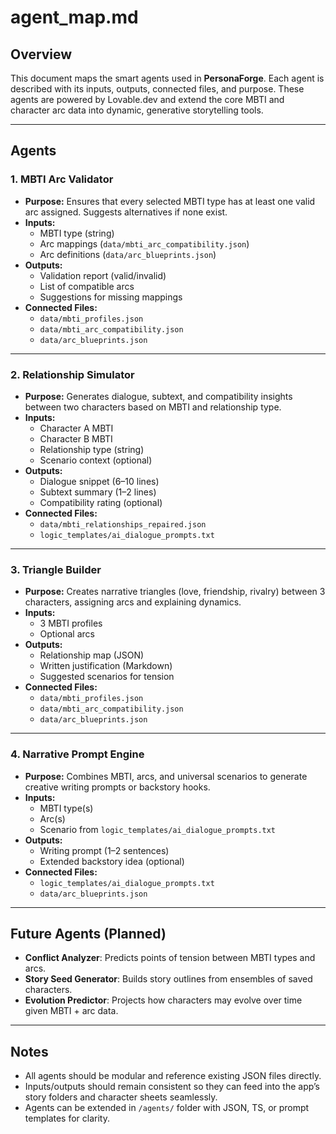 # agent_map.md

## Overview
This document maps the smart agents used in **PersonaForge**. Each agent is described with its inputs, outputs, connected files, and purpose. These agents are powered by Lovable.dev and extend the core MBTI and character arc data into dynamic, generative storytelling tools.

---

## Agents

### 1. MBTI Arc Validator
- **Purpose:** Ensures that every selected MBTI type has at least one valid arc assigned. Suggests alternatives if none exist.
- **Inputs:**  
  - MBTI type (string)  
  - Arc mappings (`data/mbti_arc_compatibility.json`)  
  - Arc definitions (`data/arc_blueprints.json`)  
- **Outputs:**  
  - Validation report (valid/invalid)  
  - List of compatible arcs  
  - Suggestions for missing mappings  
- **Connected Files:**  
  - `data/mbti_profiles.json`  
  - `data/mbti_arc_compatibility.json`  
  - `data/arc_blueprints.json`

---

### 2. Relationship Simulator
- **Purpose:** Generates dialogue, subtext, and compatibility insights between two characters based on MBTI and relationship type.
- **Inputs:**  
  - Character A MBTI  
  - Character B MBTI  
  - Relationship type (string)  
  - Scenario context (optional)  
- **Outputs:**  
  - Dialogue snippet (6–10 lines)  
  - Subtext summary (1–2 lines)  
  - Compatibility rating (optional)  
- **Connected Files:**  
  - `data/mbti_relationships_repaired.json`  
  - `logic_templates/ai_dialogue_prompts.txt`

---

### 3. Triangle Builder
- **Purpose:** Creates narrative triangles (love, friendship, rivalry) between 3 characters, assigning arcs and explaining dynamics.
- **Inputs:**  
  - 3 MBTI profiles  
  - Optional arcs  
- **Outputs:**  
  - Relationship map (JSON)  
  - Written justification (Markdown)  
  - Suggested scenarios for tension  
- **Connected Files:**  
  - `data/mbti_profiles.json`  
  - `data/mbti_arc_compatibility.json`  
  - `data/arc_blueprints.json`

---

### 4. Narrative Prompt Engine
- **Purpose:** Combines MBTI, arcs, and universal scenarios to generate creative writing prompts or backstory hooks.
- **Inputs:**  
  - MBTI type(s)  
  - Arc(s)  
  - Scenario from `logic_templates/ai_dialogue_prompts.txt`  
- **Outputs:**  
  - Writing prompt (1–2 sentences)  
  - Extended backstory idea (optional)  
- **Connected Files:**  
  - `logic_templates/ai_dialogue_prompts.txt`  
  - `data/arc_blueprints.json`

---

## Future Agents (Planned)
- **Conflict Analyzer**: Predicts points of tension between MBTI types and arcs.  
- **Story Seed Generator**: Builds story outlines from ensembles of saved characters.  
- **Evolution Predictor**: Projects how characters may evolve over time given MBTI + arc data.  

---

## Notes
- All agents should be modular and reference existing JSON files directly.  
- Inputs/outputs should remain consistent so they can feed into the app’s story folders and character sheets seamlessly.  
- Agents can be extended in `/agents/` folder with JSON, TS, or prompt templates for clarity.
